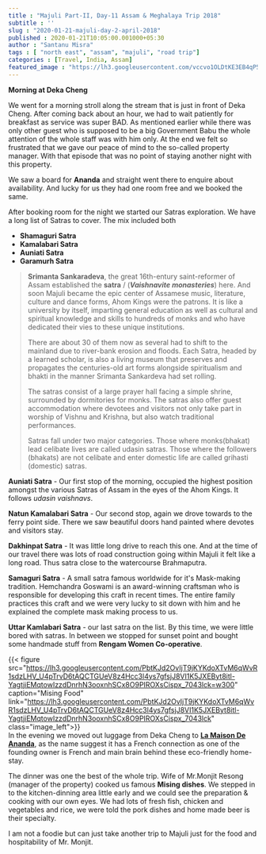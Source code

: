 ```yaml
---
title : "Majuli Part-II, Day-11 Assam & Meghalaya Trip 2018"
subtitle : ''
slug : "2020-01-21-majuli-day-2-april-2018"
published : 2020-01-21T10:05:00.001000+05:30
author : "Santanu Misra"
tags : [ "north east", "assam", "majuli", "road trip"]
categories : [Travel, India, Assam]
featured_image : "https://lh3.googleusercontent.com/vccvo1OLDtKE3EB4qP51H8ptNW4HFCqagAC7SHXkhftYEbzHfi8GoeJd4330R-i_fV7w0evMq4AKYRjDxhuBt08dBeg-F2LHtYckv7CY-A4lU777FQs_C26jphW3CTc8FyRdCwtN0xc"
---
```

**Morning at Deka Cheng**  

We went for a morning stroll along the stream that is just in front of Deka Cheng. After coming back about an hour, we had to wait patiently for breakfast as service was super BAD. As mentioned earlier while there was only other guest who is supposed to be a big Government Babu the whole attention of the whole staff was with him only. At the end we felt so frustrated that we gave our peace of mind to the so-called property manager. With that episode that was no point of staying another night with this property.

We saw a board for **Ananda** and straight went there to enquire about availability. And lucky for us they had one room free and we booked the same.

After booking room for the night we started our Satras exploration. We have a long list of Satras to cover. The mix included both 

* **Shamaguri Satra**
* **Kamalabari Satra** 
* **Auniati Satra**
* **Garamurh Satra**

 >**Srimanta Sankaradeva**, the great 16th-entury saint-reformer of Assam established the **satra** / (***Vaishnavite monasteries***) here. And soon Majuli  became the epic center of Assamese music, literature, culture and dance forms, Ahom Kings were the patrons.  It is like a university by itself, imparting general education as well as cultural and spiritual knowledge and skills to hundreds of monks and who have dedicated their vies to these unique institutions.  
>
>There are about 30 of them now as several had to shift to the mainland due to river-bank erosion and floods.  Each Satra, headed by a learned scholar, is also a living museum that preserves and propagates the centuries-old art forms alongside spiritualism and bhakti in the manner Srimanta Sankardeva had set rolling.
>
>The satras consist of a large prayer hall facing a simple shrine, surrounded by dormitories for monks. The satras also offer guest accommodation where devotees and visitors not only take part in worship of Vishnu and Krishna, but also watch traditional performances.
>
>Satras fall under two major categories. Those where monks(bhakat) lead celibate lives are called udasin satras. Those where the followers (bhakats) are not celibate and enter domestic life are called grihasti (domestic) satras.
>
**Auniati Satra** - Our first stop of the morning, occupied the highest position amongst the various Satras of Assam in the eyes of the Ahom Kings. It follows *udasin vaishnavs*.

**Natun Kamalabari Satra** - Our second stop, again we drove towards to the ferry point side. There we saw beautiful doors hand painted where devotes and visitors stay.

**Dakhinpat Satra** - It was little long drive to reach this one. And at the time of our travel there was lots of road construction going within Majuli it felt like a long road. Thus satra close to the watercourse Brahmaputra. 

**Samaguri Satra** - A small satra famous worldwide for it's Mask-making tradition. Hemchandra Goswami is an award-winning craftsman who is responsible for developing this craft in recent times. The entire family practices this craft and we were very lucky to sit down with him and he explained the complete mask making process to us.

**Uttar Kamlabari Satra** - our last satra on the list. By this time, we were little bored with satras. In between we stopped for sunset point and bought some handmade stuff from **Rengam Women Co-operative**.

{{< figure src="https://lh3.googleusercontent.com/PbtKJd2OvIjT9jKYKdoXTvM6qWvR1sdzLHV_U4pTrvD6tAQCTGUeV8z4Hcc3l4ys7gfsjJ8VI1K5JXEByt8itl-YagtjiEMqtowIzzdDnrhN3ooxnhSCx8O9PIROXsCispx_7043lck=w300" caption="Mising Food" link="https://lh3.googleusercontent.com/PbtKJd2OvIjT9jKYKdoXTvM6qWvR1sdzLHV_U4pTrvD6tAQCTGUeV8z4Hcc3l4ys7gfsjJ8VI1K5JXEByt8itl-YagtjiEMqtowIzzdDnrhN3ooxnhSCx8O9PIROXsCispx_7043lck" class="image_left">}}  
In the evening we moved out luggage from Deka Cheng to [**La Maison De Ananda**](https://www.tripadvisor.in/Hotel_Review-g1207703-d2444807-Reviews-La_Maison_de_Ananda-Majuli_Jorhat_District_Assam.html), as the name suggest it has a French connection as one of the founding owner is French and main brain behind these eco-friendly home-stay.  

The dinner was one the best of the whole trip. Wife of Mr.Monjit Resong (manager of the property) cooked us famous **Mising dishes**. We stepped in to the kitchen-dinning area little early and we could see the preparation & cooking with our own eyes. We had lots of fresh fish, chicken and vegetables and rice, we were told the pork dishes and home made beer is their specialty.  

I am not a foodie but can just take another trip to Majuli just for the food and hospitability of Mr. Monjit. 

 

